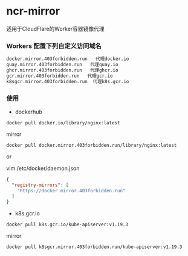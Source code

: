 # ncr-mirror

适用于CloudFlare的Worker容器镜像代理

### Workers 配置下列自定义访问域名

```html
docker.mirror.403forbidden.run   代理docker.io
quay.mirror.403forbidden.run   代理quay.io
ghcr.mirror.403forbidden.run   代理ghcr.io
gcr.mirror.403forbidden.run   代理gcr.io
k8sgcr.mirror.403forbidden.run  代理k8s.gcr.io
```

### 使用

- dockerhub

```shell
docker pull docker.io/library/nginx:latest
```

mirror

```shell
docker pull docker.mirror.403forbidden.run/library/nginx:latest
```

or

vim /etc/docker/daemon.json

```json
{
  "registry-mirrors": [
	"https://docker.mirror.403forbidden.run"
  ]
}
```

- k8s.gcr.io

```shell
docker pull k8s.gcr.io/kube-apiserver:v1.19.3
```

mirror

```shell
docker pull k8sgcr.mirror.403forbidden.run/kube-apiserver:v1.19.3
```
